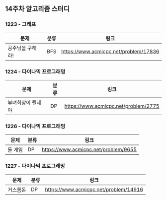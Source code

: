 ## 14주차 알고리즘 스터디  


### 1223 - 그래프

|문제|분류|링크|
|---|---|---|
|공주님을 구해라!|BFS|https://www.acmicpc.net/problem/17836|

### 1224 - 다이나믹 프로그래밍

|문제|분류|링크|
|---|---|---|
|부녀회장이 될테야|DP|https://www.acmicpc.net/problem/2775

### 1226 - 다이나믹 프로그래밍

|문제|분류|링크|
|---|---|---|
|돌 게임|DP|https://www.acmicpc.net/problem/9655

### 1227 - 다이나믹 프로그래밍

|문제|분류|링크|
|---|---|---|
|거스름돈|DP|https://www.acmicpc.net/problem/14916